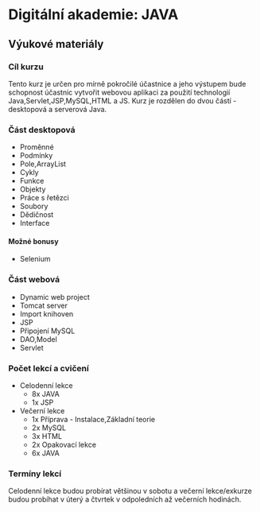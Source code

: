# Digitální akademie: JAVA
## Výukové materiály
### Cíl kurzu
Tento kurz je určen pro mírně pokročilé účastnice a jeho výstupem bude schopnost účastnic vytvořit webovou aplikaci za použití technologií Java,Servlet,JSP,MySQL,HTML a JS. Kurz je rozdělen do dvou částí - desktopová a serverová Java.
### Část desktopová
* Proměnné
* Podmínky
* Pole,ArrayList
* Cykly
* Funkce
* Objekty
* Práce s řetězci
* Soubory
* Dědičnost
* Interface
#### Možné bonusy
* Selenium
### Část webová
* Dynamic web project
* Tomcat server
* Import knihoven
* JSP
* Připojení MySQL
* DAO,Model
* Servlet
### Počet lekcí a cvičení
* Celodenní lekce
	* 8x JAVA
	* 1x JSP
* Večerní lekce
	* 1x Příprava - Instalace,Základní teorie
	* 2x MySQL
	* 3x HTML
	* 2x Opakovací lekce
	* 6x JAVA
### Termíny lekcí
Celodenní lekce budou probírat většinou v sobotu a večerní lekce/exkurze budou probíhat v úterý a čtvrtek v odpoledních až večerních hodinách.
